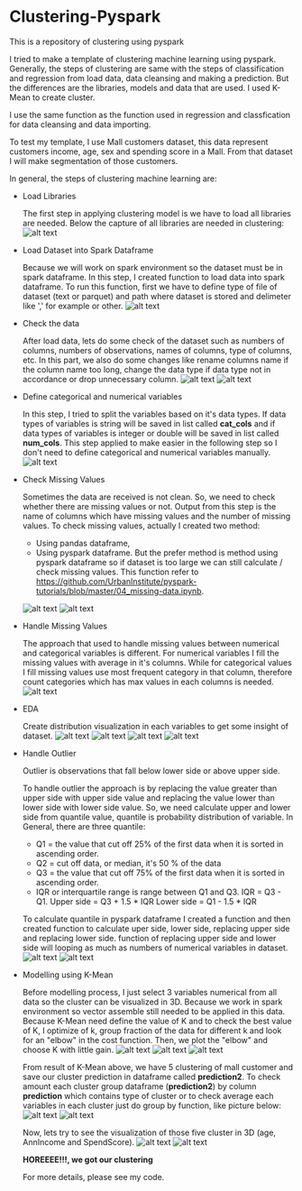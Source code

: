 # Clustering-Pyspark
This is a repository of clustering using pyspark

I tried to make a template of clustering machine learning using pyspark. Generally, the steps of clustering are same with the steps of classification and regression from load data, data cleansing and making a prediction. But the differences are the libraries, models and data that are used. I used K-Mean to create cluster. 

I use the same function as the function used in regression and classfication for data cleansing and data importing. 

To test my template, I use Mall customers dataset, this data represent customers income, age, sex and spending score in a Mall. From that dataset I will make segmentation of those customers.

In general, the steps of clustering machine learning are:

* Load Libraries

  The first step in applying clustering model is we have to load all libraries are needed. Below the capture of all libraries are needed in clustering: 
  ![alt text](https://github.com/elsyifa/Clustering-Pyspark/blob/master/Images/load_libraries.png)
  
  
* Load Dataset into Spark Dataframe

  Because we will work on spark environment so the dataset must be in spark dataframe. In this step, I created function to load data into spark dataframe. To run this function, first we have to define type of file of dataset (text or parquet) and path where dataset is stored and delimeter like ',' for example or other. 
  ![alt text](https://github.com/elsyifa/Clustering-Pyspark/blob/master/Images/load_dataset.png)
  

* Check the data
  
  After load data, lets do some check of the dataset such as numbers of columns, numbers of observations, names of columns, type of columns, etc. In this part, we also do some changes like rename columns name if the column name too long, change the data type if data type not in accordance or drop unnecessary column.
  ![alt text](https://github.com/elsyifa/Clustering-Pyspark/blob/master/Images/check_data.png)
  ![alt text](https://github.com/elsyifa/Clustering-Pyspark/blob/master/Images/check_data2.png)
  
  
* Define categorical and numerical variables

  In this step, I tried to split the variables based on it's data types. If data types of variables is string will be saved in list called **cat_cols** and if data types of variables is integer or double will be saved in list called **num_cols**. This step applied to make easier in the following step so I don't need to define categorical and numerical variables manually.
  ![alt text](https://github.com/elsyifa/Clustering-Pyspark/blob/master/Images/define_categorical_nummerical_variables.png)
  

* Check Missing Values
  
  Sometimes the data are received is not clean. So, we need to check whether there are missing values or not. Output from this step is the name of columns which have missing values and the number of missing values. To check missing values, actually I created two method:

    - Using pandas dataframe,
    - Using pyspark dataframe. But the prefer method is method using pyspark dataframe so if dataset is too large we can still calculate / check missing values.
    This function refer to https://github.com/UrbanInstitute/pyspark-tutorials/blob/master/04_missing-data.ipynb.
    
    ![alt text](https://github.com/elsyifa/Clustering-Pyspark/blob/master/Images/check_missing_values.png)
    ![alt text](https://github.com/elsyifa/Clustering-Pyspark/blob/master/Images/check_missing_values2.png)
    
    
* Handle Missing Values

  The approach that used to handle missing values between numerical and categorical variables is different. For numerical variables I fill the missing values with average in it's columns. While for categorical values I fill missing values use most frequent category in that column, therefore count categories which has max values in each columns is needed. 
  ![alt text](https://github.com/elsyifa/Clustering-Pyspark/blob/master/Images/handle_missing_values.png)
  
  
* EDA 

  Create distribution visualization in each variables to get some insight of dataset. 
  ![alt text](https://github.com/elsyifa/Clustering-Pyspark/blob/master/Images/EDA1.png)
  ![alt text](https://github.com/elsyifa/Clustering-Pyspark/blob/master/Images/EDA2.png)
  ![alt text](https://github.com/elsyifa/Clustering-Pyspark/blob/master/Images/EDA3.png)
  ![alt text](https://github.com/elsyifa/Clustering-Pyspark/blob/master/Images/EDA4.png)
  
  
* Handle Outlier

  Outlier is observations that fall below lower side or above upper side.

  To handle outlier the approach is by replacing the value greater than upper side with upper side value and replacing the value lower than lower side with lower side value. So, we need calculate upper and lower side from quantile value, quantile is probability distribution of variable. In General, there are three quantile:

    - Q1 = the value that cut off 25% of the first data when it is sorted in ascending order.
    - Q2 = cut off data, or median, it's 50 % of the data
    - Q3 = the value that cut off 75% of the first data when it is sorted in ascending order.
    - IQR or interquartile range is range between Q1 and Q3. IQR = Q3 - Q1.
  Upper side = Q3 + 1.5 * IQR Lower side = Q1 - 1.5 * IQR

  To calculate quantile in pyspark dataframe I created a function and then created function to calculate uper side, lower side, replacing upper side and replacing lower side. function of replacing upper side and lower side will looping as much as numbers of numerical variables in dataset.
  ![alt text](https://github.com/elsyifa/Clustering-Pyspark/blob/master/Images/handle_outlier.png)
  ![alt text](https://github.com/elsyifa/Clustering-Pyspark/blob/master/Images/handle_outlier2.png)
  
  
* Modelling using K-Mean
  
  Before modelling process, I just select 3 variables numerical from all data so the cluster can be visualized in 3D. Because we work in spark environment so vector assemble still needed to be applied in this data.
  Because K-Mean need define the value of K and to check the best value of K, I optimize of k, group fraction of the data for different k and look for an "elbow" in the cost function. Then, we plot the "elbow" and choose K with little gain.
  ![alt text](https://github.com/elsyifa/Clustering-Pyspark/blob/master/Images/modelling.png)
  ![alt text](https://github.com/elsyifa/Clustering-Pyspark/blob/master/Images/modelling2.png)
  ![alt text](https://github.com/elsyifa/Clustering-Pyspark/blob/master/Images/modelling3.png)
  
  
  From result of K-Mean above, we have 5 clustering of mall customer and save our cluster prediction in dataframe called **prediction2**. To check amount each cluster group dataframe (**prediction2**) by column **prediction** which contains type of cluster or to check average each variables in each cluster just do group by function, like picture below:
  ![alt text](https://github.com/elsyifa/Clustering-Pyspark/blob/master/Images/modelling4.png)
  ![alt text](https://github.com/elsyifa/Clustering-Pyspark/blob/master/Images/modelling5.png)
  
  
  Now, lets try to see the visualization of those five cluster in 3D (age, AnnIncome and SpendScore).
  ![alt text](https://github.com/elsyifa/Clustering-Pyspark/blob/master/Images/visualize_clustering.png)
  ![alt text](https://github.com/elsyifa/Clustering-Pyspark/blob/master/Images/visualize_clustering2.png)
  
  **HOREEEE!!!, we got our clustering**
  
  For more details, please see my code.
